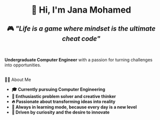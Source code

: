 # <div align="center">👋 Hi, I'm Jana Mohamed</div>

## <div align="center">🎮 *"Life is a game where mindset is the ultimate cheat code"*</div>

<br>

**Undergraduate Computer Engineer** with a passion for turning challenges into opportunities.

<br>
👩‍💻 About Me

<br>

- **🎓 Currently pursuing Computer Engineering**
- **🌟 Enthusiastic problem solver and creative thinker**
- **🔥 Passionate about transforming ideas into reality**
- **🌱 Always in learning mode, because every day is a new level**
- **🎯 Driven by curiosity and the desire to innovate**

